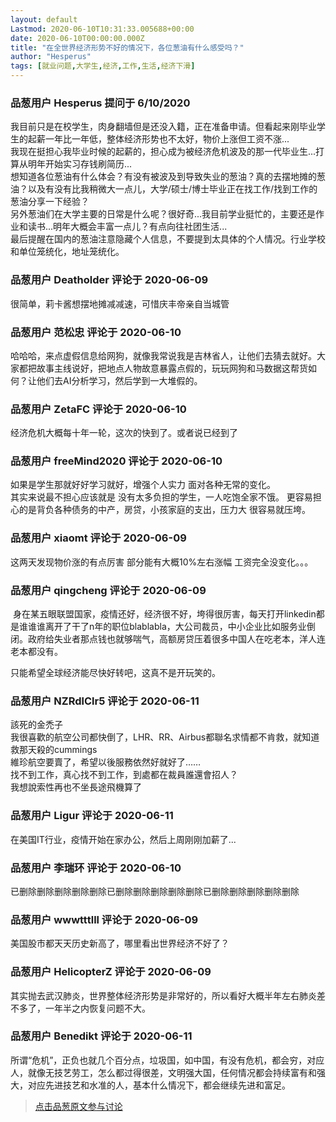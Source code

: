 ```yaml
---
layout: default
Lastmod: 2020-06-10T10:31:33.005688+00:00
date: 2020-06-10T00:00:00.000Z
title: "在全世界经济形势不好的情况下，各位葱油有什么感受吗？"
author: "Hesperus"
tags: [就业问题,大学生,经济,工作,生活,经济下滑]
---
```



### 品葱用户 **Hesperus** 提问于 6/10/2020
    
我目前只是在校学生，肉身翻墙但是还没入籍，正在准备申请。但看起来刚毕业学生的起薪一年比一年低，整体经济形势也不太好，物价上涨但工资不涨...  
我现在挺担心我毕业时候的起薪的，担心成为被经济危机波及的那一代毕业生...打算从明年开始实习存钱刷简历...  
想知道各位葱油有什么体会？有没有被波及到导致失业的葱油？真的去摆地摊的葱油？以及有没有比我稍微大一点儿，大学/硕士/博士毕业正在找工作/找到工作的葱油分享一下经验？  
另外葱油们在大学主要的日常是什么呢？很好奇...我目前学业挺忙的，主要还是作业和读书...明年大概会丰富一点儿？有点向往社团生活...  
最后提醒在国内的葱油注意隐藏个人信息，不要提到太具体的个人情况。行业学校和单位笼统化，地址笼统化。
    
                

### 品葱用户 **Deatholder** 评论于 2020-06-09
        
很简单，莉卡酱想摆地摊减减速，可惜庆丰帝亲自当城管
        
                

### 品葱用户 **范松忠** 评论于 2020-06-10
        
哈哈哈，来点虚假信息给网狗，就像我常说我是吉林省人，让他们去猜去就好。大家都把故事主线说好，把地点人物故意暴露点假的，玩玩网狗和马数据这帮货如何？让他们去AI分析学习，然后学到一大堆假的。
        
                

### 品葱用户 **ZetaFC** 评论于 2020-06-10
        
经济危机大概每十年一轮，这次的快到了。或者说已经到了
        
                

### 品葱用户 **freeMind2020** 评论于 2020-06-10
        
如果是学生那就好好学习就好，增强个人实力 面对各种无常的变化。  
其实来说最不担心应该就是 没有太多负担的学生，一人吃饱全家不饿。 更容易担心的是背负各种债务的中产，房贷，小孩家庭的支出，压力大 很容易就压垮。
        
                

### 品葱用户 **xiaomt** 评论于 2020-06-09
        
这两天发现物价涨的有点厉害 部分能有大概10%左右涨幅 工资完全没变化。。。
        
                

### 品葱用户 **qingcheng** 评论于 2020-06-09
        
 身在某五眼联盟国家，疫情还好，经济很不好，垮得很厉害，每天打开linkedin都是谁谁谁离开了干了n年的职位blablabla，大公司裁员，中小企业比如服务业倒闭。政府给失业者那点钱也就够喘气，高额房贷压着很多中国人在吃老本，洋人连老本都没有。  
  
只能希望全球经济能尽快好转吧，这真不是开玩笑的。
        
                

### 品葱用户 **NZRdlClr5** 评论于 2020-06-11
        
該死的金禿子  
我很喜歡的航空公司都快倒了，LHR、RR、Airbus都聯名求情都不肯救，就知道救那天殺的cummings  
維珍航空要賣了，希望以後服務依然好就好了……  
找不到工作，真心找不到工作，到處都在裁員誰還會招人？  
我想說索性再也不坐長途飛機算了
        
                

### 品葱用户 **Ligur** 评论于 2020-06-11
        
在美国IT行业，疫情开始在家办公，然后上周刚刚加薪了...
        
                

### 品葱用户 **李瑞环** 评论于 2020-06-10
        
已删除删除删除删除删除已删除删除删除删除删除已删除删除删除删除删除
        
                

### 品葱用户 **wwwtttlll** 评论于 2020-06-09
        
美国股市都天天历史新高了，哪里看出世界经济不好了？
        
                

### 品葱用户 **HelicopterZ** 评论于 2020-06-09
        
其实抛去武汉肺炎，世界整体经济形势是非常好的，所以看好大概半年左右肺炎差不多了，一年半之内恢复问题不大。
        
                

### 品葱用户 **Benedikt** 评论于 2020-06-11
        
所谓“危机”，正负也就几个百分点，垃圾国，如中国，有没有危机，都会穷，对应人，就像无技艺劳工，怎么都过得很差，文明强大国，任何情况都会持续富有和强大，对应先进技艺和水准的人，基本什么情况下，都会继续先进和富足。
        
                





> [点击品葱原文参与讨论](https://pincong.rocks/question/27036)

